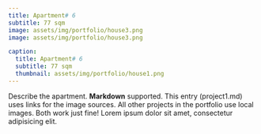 ```yaml
---
title: Apartment# 6
subtitle: 77 sqm
image: assets/img/portfolio/house3.png
image: assets/img/portfolio/house3.png

caption:
  title: Apartment# 6
  subtitle: 77 sqm
  thumbnail: assets/img/portfolio/house1.png
---
```

Describe the apartment. **Markdown** supported. This entry (project1.md) uses links for the image sources. All other projects in the portfolio use local images. Both work just fine! Lorem ipsum dolor sit amet, consectetur adipisicing elit. 


